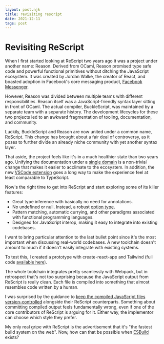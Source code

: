 ```yaml
---
layout: post.njk
title: revisiting rescript
date: 2021-12-11
tags: post
---
```


# Revisiting ReScript

When I first started looking at ReScript two years ago it was a project under another name: Reason. Derived from OCaml, Reason promised type safe code and powerful functional primitives without ditching the JavaScript ecosystem. It was created by Jordan Walke, the creator of React, and boasted adoption in Facebook's core messaging product, [Facebook Messenger](https://reasonml.github.io/blog/2017/09/08/messenger-50-reason).

However, Reason was divided between multiple teams with different responsibilities. Reason itself was a JavaScript-friendly syntax layer sitting in front of OCaml. The actual compiler, BuckleScript, was maintained by a separate team with a separate history. The development lifecycles for these two projects led to an awkward fragmentation of tooling, documentation, and community.

Luckily, BuckleScript and Reason are now united under a common name, [ReScript](https://rescript-lang.org/blog/bucklescript-is-rebranding). This change has brought about a fair deal of controversy, as it poses to further divide an already niche community with yet another syntax layer.

That aside, the project feels like it's in a much healthier state than two years ago. Unifying the documentation under a [single domain](https://rescript-lang.org/) is a non-trivial change that makes it easier to acclimate to the ecosystem. In addition, the new [VSCode extension](https://marketplace.visualstudio.com/items?itemName=chenglou92.rescript-vscode) goes a long way to make the experience feel at least comparable to TypeScript.

Now's the right time to get into ReScript and start exploring some of its killer features:

- Great type inference with basically no need for annotations.
- No undefined or null. Instead, a robust [option type](https://rescript-lang.org/docs/manual/latest/null-undefined-option).
- Pattern matching, automatic currying, and other paradigms associated with functional programming languages.
- Designed for JavaScript interop, making it easy to integrate into existing codebases.

I want to bring particular attention to the last bullet point since it's the most important when discussing real-world codebases. A new toolchain doesn't amount to much if it doesn't easily integrate with existing systems.

To test this, I created a prototype with create-react-app and Tailwind (full code [available here](https://github.com/mgmarlow/rescript-cra)).

The whole toolchain integrates pretty seamlessly with Webpack, but in retrospect that's not too surprising because the JavaScript output from ReScript is really clean. Each file is compiled into something that almost resembles code written by a human.

I was surprised by the guidance to [keep the compiled JavaScript files version-controlled](https://github.com/ryyppy/rescript-nextjs-template/#why-are-the-generated-mjs-files-tracked-in-git) alongside their ReScript counterparts. Something about committing compiled output feels fundamentally wrong, even if one of the core contributors of ReScript is arguing for it. Either way, the implementor can choose which style they prefer.

My only real gripe with ReScript is the advertisement that it's "the fastest build system on the web". Now, how can that be possible when [ESBuild](https://esbuild.github.io/) exists?
